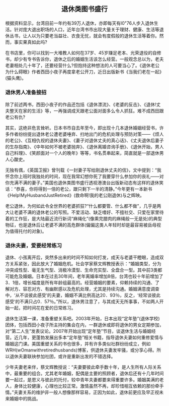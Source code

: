 ## <p align="center">退休类图书盛行</p>

根据资料显示，台湾目前一年约有39万人退休，亦即每天有l0"76人步入退休生活。针对庞大退出职场的人口，近年台湾书市出现大量关于理财、健康、生活等退休丛书，让人以为只要老当益壮、衣食无忧，就会有度假般的退休生活等着你。然而，事实果真如此吗?

在书店里，你可以找到一大堆教人如何在37岁、45岁赚足老本、光荣退役的自修书，却少有专书告诉你，退休之后的婚姻生活该怎么经营。一般观念总以为，老夫老妻相处几十年了，还要经营什么?但抱持这种想法的人可要当心了。《退休老公为什么碍眼》作者西田小夜子再度拿老公开刀，近日出版新书《当我们老在一起》(猫头鹰)。

### 退休男人准备接招

除了前述两书，西田小夜子的作品还包括《退休漂流》、《老婆的反击》、《退休!丈夫整天在家的生活》等，一再强调成天跟老公面对面多么令人抓狂。难不成西田跟老公有仇?

其实，这绝非危言耸听。日本书市自去年至今，即出现十几本退休婚姻经营书，许多作者纷纷提出退休老公遭老婆唾弃、扫地出门的危机处理与预防对策——《烦人的老公》、《互相仇视的退休夫妻》、《妻子对退休丈夫的真心话》、《丈夫退休后妻子的生存指南》、《中年如何不被老婆抛弃》、《退休离婚咨询手册》、《退休开始，男人自己料理》、《笑颜面对一个人的晚年》等等，书名贯串起来，简直就是一部退休男人心酸史。

无独有偶，《英国卫报》曾刊载《一封妻子写给刚退休丈夫的信》，文中提到：“我怀念你上班时我独处的时间，现在我常幻想你死了我要穿什么参加你的丧礼——对你充满不满的妻子。”美国也退休类图书盛行透视港澳台出版新动态有这样的退休笑话：“恭喜，你将得到一倍的老公，跟只剩下一半的清静。”今年更有一本新书《Help!MyHusbandJustRetired》(救命啊!我的老公刚退休)与之辉映。

老公退休，为何如此令全世界的老婆抓狂?“什么都要管、什么都不做”，几乎是两大让老婆不满的退休老公的写照。不爱活动、缺乏嗜好、不擅社交、只爱在家里待着的工作狂，是大陆最近流行新词“麻绳化”(像熏完腊肉的麻绳般一无是处)的典型物征，也是退休后让老婆不满的高危群体(偏偏这类人年轻时却是最容易被岳母视为值得托付的对象)。

### 退休夫妻，爱要经常练习

退休、小孩离开后，突然多出来的时间不知如何打发，成天与老婆干瞪眼，造成双方关系紧张，因此放大了婚姻危机。社会学家蔡文辉教授表示：“婚姻类型，分为冲突成性型、毫无生气型、消极冷漠型、生命充实型、全盘合一型。其中前3类都可能危及婚姻。日本在过去30年间，老年离婚率增加8倍，台湾也较十年前增加了3．1倍，增长幅度是所有年龄组最高的。经营婚姻的要素，仰赖持续的沟通、了解对方、容忍对方、有幽默感以及危机处理，尤其是持续沟通。婚姻满意度调查中，‘从不谈彼此感受’的夫妻，婚姻不满比例高达20．93％，反之，‘经常谈彼此感受’的不满只占0．57％。”所以，退休男注意了，与其成天无所事事，不如两人开始一起，把时间花在爱的日常练习。

退休生活第一课，准备重塑关系吧。2003年开始，日本出现“定年塾”(退休学校)团体，包括西田小夜子所主持的集会在内，一群退休或即将退休的男女定期参加，对“第二人生”发表议论。2007年开始出现“定年塾”节目，谈退休生活与婚姻经营。近几年，更蓬勃发展出多本“定年塾”相关书籍，指导退休夫妻如何重修爱情与婚姻这门课。美国重塑关系的书也很多，并有许多类似社群纷纷成立，例如WRH(wOmanwithretiredhusbands)博客，供退休夫妻发牢骚，或分享心得。所以退休夫妻联袂参加社团，或许是重新出发的不错选择。

少年夫妻老来伴，蔡文辉教授说：“夫妻要彼此牵手数十年，是人生所有人际关系中，最重要的组合。尤其老年婚姻，配偶是主要的照顾者，退休后还有十几年时间要一起过，是恩义与彼此的托付，较中青年夫妻都要来得重要许多。婚姻美满的老人，身体比较健康，心理也比较正常。激情虽然不再，却珍惜相互依赖的那份牵手情。”夫妻关系的维护非一般人想像那样容易，正因为如此，退休前更应及早正视未来婚姻中的挑战。
